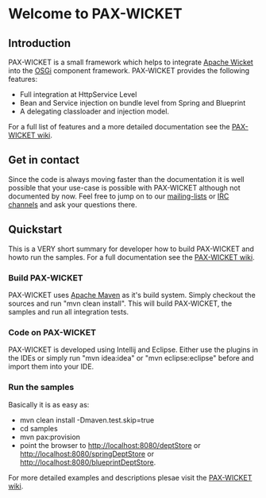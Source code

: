 # Welcome to PAX-WICKET

## Introduction

PAX-WICKET is a small framework which helps to integrate [Apache Wicket](http://wicket.apache.org) 
into the [OSGi](http://www.osgi.org) component framework. PAX-WICKET provides the following features:

* Full integration at HttpService Level
* Bean and Service injection on bundle level from Spring and Blueprint
* A delegating classloader and injection model.

For a full list of features and a more detailed documentation see the 
[PAX-WICKET wiki](http://ops4j1.jira.com/wiki/display/paxwicket/Pax+Wicket).

## Get in contact

Since the code is always moving faster than the documentation it is well possible that your use-case is
possible with PAX-WICKET although not documented by now. Feel free to jump on to our [mailing-lists](http://ops4j1.jira.com/wiki/display/ops4j/listinfo)
or [IRC channels](https://ops4j1.jira.com/wiki/display/ops4j/ircinfo) and ask your questions there.

## Quickstart

This is a VERY short summary for developer how to build PAX-WICKET and howto run the samples. For
a full documentation see the [PAX-WICKET wiki](http://ops4j1.jira.com/wiki/display/paxwicket/Pax+Wicket).

### Build PAX-WICKET

PAX-WICKET uses [Apache Maven](http://maven.apache.org) as it's build system. Simply checkout the sources and run
"mvn clean install". This will build PAX-WICKET, the samples and run all integration tests.

### Code on PAX-WICKET

PAX-WICKET is developed using Intellij and Eclipse. Either use the plugins in the IDEs or simply run "mvn idea:idea" 
or "mvn eclipse:eclipse" before and import them into your IDE.

### Run the samples

Basically it is as easy as:

* mvn clean install -Dmaven.test.skip=true
* cd samples
* mvn pax:provision
* point the browser to [http://localhost:8080/deptStore](http://localhost:8080/deptStore) or 
[http://localhost:8080/springDeptStore](http://localhost:8080/springDeptStore) or 
[http://localhost:8080/blueprintDeptStore](http://localhost:8080/blueprintDeptStore).

For more detailed examples and descriptions plesae visit the [PAX-WICKET wiki](http://ops4j1.jira.com/wiki/display/paxwicket/Pax+Wicket).

